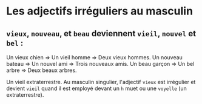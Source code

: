 Les adjectifs irréguliers au masculin
===

##  `vieux`, `nouveau`, et `beau` deviennent `vieil`, `nouvel` et `bel` :

Un vieux chien => Un vieil homme => Deux vieux hommes.
Un nouveau bateau => Un nouvel ami => Trois nouveaux amis.
Un beau garçon => Un bel arbre => Deux beaux arbres.

Un vieil extraterrestre. Au masculin singulier, l'adjectif `vieux` est irrégulier et devient `vieil` quand il est employé devant un `h` muet ou une `voyelle` (un extraterrestre).